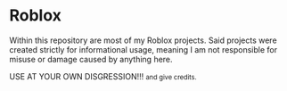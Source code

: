 # Roblox
Within this repository are most of my Roblox projects. Said projects were created strictly for informational usage, meaning I am not responsible for misuse or damage caused by anything here.

USE AT YOUR OWN DISGRESSION!!!
<small>and give credits.<small>
